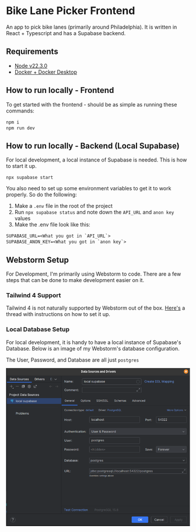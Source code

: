 # Bike Lane Picker Frontend

An app to pick bike lanes (primarily around Philadelphia).
It is written in React + Typescript and has a 
Supabase backend.

## Requirements
- [Node v22.3.0](https://nodejs.org/en)
- [Docker + Docker Desktop](https://www.docker.com/get-started/)

## How to run locally - Frontend
To get started with the frontend - should be as simple
as running these commands:

```shell
npm i
npm run dev
```

## How to run locally - Backend (Local Supabase)
For local development, a local instance of Supabase
is needed. This is how to start it up.
```shell
npx supabase start
```

You also need to set up some environment variables
to get it to work properly. So do the following:

1) Make a `.env` file in the root of the project
2) Run `npx supabase status` and note down the
`API_URL` and `anon key` values
3) Make the .env file look like this:
```
SUPABASE_URL=<What you got in `API_URL`>
SUPABASE_ANON_KEY=<What you got in `anon key`>
```


## Webstorm Setup
For Development, I'm primarily using Webstorm to code.
There are a few steps that can be done to make development
easier on it.

### Tailwind 4 Support
Tailwind 4 is not naturally supported by Webstorm out of the
box. [Here's](https://youtrack.jetbrains.com/issue/WEB-70442/Support-Tailwind-CSS-4#focus=Comments-27-11192433.0-0) a thread with instructions on how to set it up.

### Local Database Setup
For local development, it is handy to have a local instance
of Supabase's Database. Below is an image of my Webstorm's
database configuration.

The User, Password, and Database are all just `postgres`

<img src="media/webstorm_database_connection_setup.png" alt="Image of how I setup the Webstorm database connection">